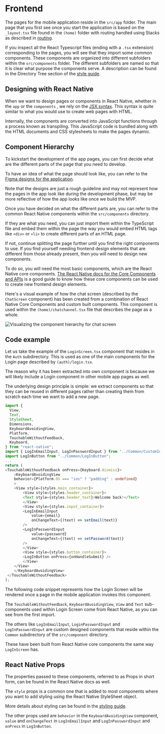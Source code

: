 # Frontend

The pages for the mobile application reside in the `src/app` folder. The main page that you first see once you start the application is based on the `_layout.tsx` file found in the `(home)` folder with routing handled using Stacks as described in [routing](./frontend-routing.md).

If you inspect all the React Typescript files (ending with a `.tsx` extension) corresponding to the pages, you will see that they import some common components. These components are organized into different subfolders within the `src/components` folder. The different subfolders are named so that it is clear what purpose the components serve. A description can be found in the Directory Tree section of the [style guide](./frontend-style-guide.md).

## Designing with React Native

When we want to design pages or components in React Native, whether in the `app` or the `components` , we rely on the [JSX syntax](https://react.dev/learn/writing-markup-with-jsx). This syntax is quite similar to what you would use to create web pages with HTML. 

Internally, the components are converted into JavaScript functions through a process known as transpiling. This JavaScript code is bundled along with the HTML documents and CSS stylesheets to make the pages dynamic.

## Component Hierarchy
To kickstart the development of the app pages, you can first decide what are the different parts of the page that you need to develop. 

To have an idea of what the page should look like, you can refer to the [Figma designs for the application](https://www.figma.com/file/2mvddKeA4XMODdCidYkDid/Proximity-Chat-App). 

Note that the designs are just a rough guideline and may not represent how the pages in the app look like during the development phase, but may be more reflective of how the app looks like once we build the MVP.

Once you have decided on what the different parts are, you can refer to the common React Native components within the `src/components` directory. 

If they are what you need, you can just import them within the TypeScript file and embed them within the page the way you would embed HTML tags like `<div>` or `<li>` to create different parts of an HTML page.

If not, continue splitting the page further until you find the right components to use. If you find yourself needing frontend design elements that are different from those already present, then you will need to design new components. 

To do so, you will need the most basic components, which are the React Native core components. [The React Native docs for the Core Components and APIs](https://reactnative.dev/docs/components-and-apis) is a good guide to know how these core components can be used to create new frontend design elements.

Here's a visual example of how the chat screen (described by the `ChatScreen` component) has been created from a combination of React Native Core Components and custom built components. This component is used within the `(home)/chatchannel.tsx` file that describes the page as a whole. 

![Visualizing the component hierarchy for chat screen](/imgs/visualizingComponentHierarchy.jpeg)



## Code example
Let us take the example of the `LoginScreen.tsx` component that resides in the `Auth` subdirectory. This is used as one of the main components for the Login page described by `(auth)/login.tsx`. 

The reason why it has been extracted into own component is because we will likely include a Login component in other mobile app pages as well. 

The underlying design principle is simple: we extract components so that they can be reused in different pages rather than creating them from scratch each time we want to add a new page.

```typescript
import {
  View,
  Text,
  StyleSheet,
  Dimensions,
  KeyboardAvoidingView,
  Platform,
  TouchableWithoutFeedback,
  Keyboard,
} from "react-native";
import { LogInEmailInput, LogInPasswordInput } from "../Common/CustomInputs";
import LogInButton from "../Common/LogInButton";
...
return (
<TouchableWithoutFeedback onPress={Keyboard.dismiss}>
    <KeyboardAvoidingView
    behavior={Platform.OS === "ios" ? "padding" : undefined}
    >
    <View style={styles.main_container}>
        <View style={styles.header_container}>
        <Text style={styles.header_text}>Welcome back!</Text>
        </View>
        <View style={styles.input_container}>
        <LogInEmailInput
            value={email}
            onChangeText={(text) => setEmail(text)}
        />
        <LogInPasswordInput
            value={password}
            onChangeText={(text) => setPassword(text)}
        />
        </View>
        <View style={styles.button_container}>
        <LogInButton onPress={onHandleSubmit} />
        </View>
    </View>
    </KeyboardAvoidingView>
 </TouchableWithoutFeedback>
);
```

The following code snippet represents how the Login Screen will be rendered once a page in the mobile application invokes this component. 

The `TouchableWithoutFeedback`, `KeyboardAvoidingView`, `View` and `Text` sub-components used within Login Screen come from React Native, as you can see from the first import. 

The others like `LogInEmailInput`, `LoginPasswordInput` and `LogInPasswordInput` are custom designed components that reside within the `Common` subdirectory of the `src/component` directory. 

These have been built from React Native core components the same way `LogInScreen` has.

## React Native Props

The properties passed to these components, referred to as Props in short form, can be found in the React Native docs as well. 

The `style` props is a common one that is added to most components where you want to add styling using the React Native StyleSheet object. 

More details about styling can be found in the [styling guide](./frontend-style-guide.md). 

The other props used are `behavior` in the `KeyboardAvoidingView` component, `value` and `onChangeText` in `LogInEmailInput` and `LogInPasswordInput` and `onPress` in `LogInButton`.


